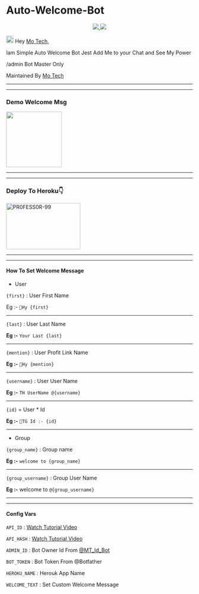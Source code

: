# Auto-Welcome-Bot

  </a>
</p>
<p align="center">
  <a href="https://github.com/PR0FESS0R-99/Auto-Welcome-Bot/stargazers">
    <img src="https://img.shields.io/github/stars/PR0FESS0R-99/Auto-Welcome-Bot?style=social">

  </a>
  
  <a href="https://github.com/PR0FESS0R-99/Auto-Welcome-Bot/fork">
    <img src="https://img.shields.io/github/forks/PR0FESS0R-99/Auto-Welcome-Bot?label=Fork&style=social">

  </a>  
</p>

<img src="https://github.com/Mo-Tech-MRK-YT/Mo-Tech-MRK-YT/blob/main/gifs/Hi.gif" width="20px"> Hey [Mo Tech](https://Telegram.dog/Mo_Tech_Group),

Iam Simple Auto Welcome Bot
Jest Add Me to your Chat and See My Power

/admin Bot Master Only

Maintained By [Mo Tech](https://Telegram.dog/Mo_Tech_YT)

----
----

### Demo Welcome Msg


<img src="https://telegra.ph/file/4ffc527ac9c2483e29b5c.mp4" width="150" height="150"><br>

----
----
### Deploy To Heroku👇

<a href="https://heroku.com/deploy?template=https://github.com/MRK-YT/Auto-Welcome-Bot/tree/main"><img src="https://i.ibb.co/tsq26Pz/PR0-FESS0-R-99.gif" alt="PR0FESS0R-99" border="0" height="125" width="200" align="center" /></a>

----
----
#### How To Set Welcome Message
* User

`{first}` : User First Name

Eg :- `👋Hy {first}`

----

`{last}` : User Last Name

**Eg :-** `Your Last {last}`

----

`{mention}` : User Profit Link Name

**Eg :-** `👋Hy {mention}`

----

`{username}` : User User Name

**Eg :-** `TH UserName @{username}`

----

`{id}` = User * Id

**Eg :-** `👋TG Id :- {id}`

----

* Group

`{group_name}` : Group name

**Eg :-** `welcome to {group_name}`

----

`{group_username}` : Group User Name
  
**Eg :-** welcome to `@{group_username}`

----
----

#### Config Vars

`API_ID` : [Watch Tutorial Video](https://youtu.be/5eEsvLAKVc0)

`API_HASH` : [Watch Tutorial Video](https://youtu.be/5eEsvLAKVc0)

`ADMIN_ID` : Bot Owner Id From [@MT_Id_Bot](https://telegram.dog/MT_ID_Bot)

`BOT_TOKEN` : Bot Token From @Botfather

`HEROKU_NAME` : Herouk App Name

`WELCOME_TEXT` : Set Custom Welcome Message 




